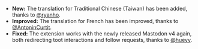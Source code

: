 * **New:** The translation for Traditional Chinese (Taiwan) has been added, thanks to [@ryanho](https://github.com/ryanho).
* **Improved:** The translation for French has been improved, thanks to [@AntoninCurtit](https://github.com/AntoninCurtit).
* **Fixed:** The extension works with the newly released Mastodon v4 again, both redirecting toot interactions and follow requests, thanks to [@hueyy](https://github.com/hueyy).

